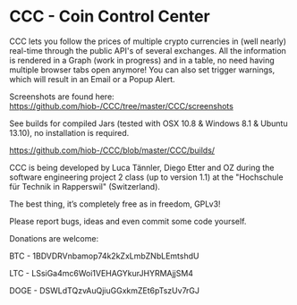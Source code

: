 CCC - Coin Control Center
===

CCC lets you follow the prices of multiple crypto currencies in (well nearly) real-time through the public API's of several exchanges.
All the information is rendered in a Graph (work in progress) and in a table, no need having multiple browser tabs open anymore!
You can also set trigger warnings, which will result in an Email or a Popup Alert.

Screenshots are found here:
https://github.com/hiob-/CCC/tree/master/CCC/screenshots   

See builds for compiled Jars (tested with OSX 10.8 & Windows 8.1 & Ubuntu 13.10), no installation is required.

https://github.com/hiob-/CCC/blob/master/CCC/builds/

CCC is being developed by Luca Tännler, Diego Etter and OZ during the software engineering project 2 class (up to version 1.1) at the "Hochschule für Technik in Rapperswil" (Switzerland).

The best thing, it’s completely free as in freedom, GPLv3!

Please report bugs, ideas and even commit some code yourself.


Donations are welcome:

BTC  - 1BDVDRVnbamop74k2kZxLmbZNbLEmtshdU

LTC  - LSsiGa4mc6Woi1VEHAGYkurJHYRMAjjSM4

DOGE - DSWLdTQzvAuQjiuGGxkmZEt6pTszUv7rGJ


